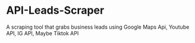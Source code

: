 # API-Leads-Scraper
A scraping tool that grabs business leads using Google Maps Api, Youtube API, IG API, Maybe Tiktok API
